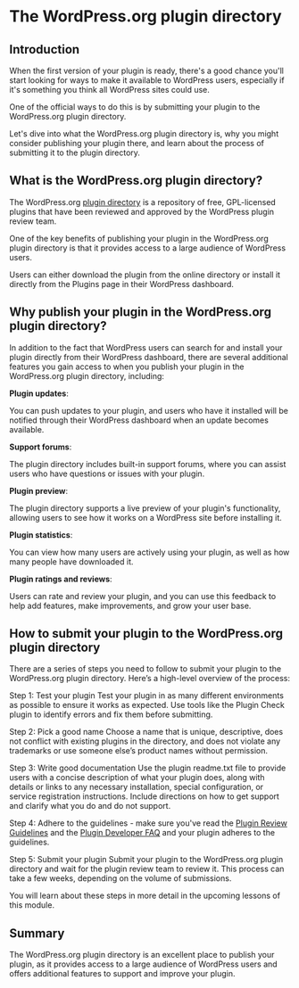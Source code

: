 # The WordPress.org plugin directory

## Introduction

When the first version of your plugin is ready, there's a good chance you'll start looking for ways to make it available to WordPress users, especially if it's something you think all WordPress sites could use.

One of the official ways to do this is by submitting your plugin to the WordPress.org plugin directory.

Let's dive into what the WordPress.org plugin directory is, why you might consider publishing your plugin there, and learn about the process of submitting it to the plugin directory.

## What is the WordPress.org plugin directory?

The WordPress.org [plugin directory](https://wordpress.org/plugins/) is a repository of free, GPL-licensed plugins that have been reviewed and approved by the WordPress plugin review team.

One of the key benefits of publishing your plugin in the WordPress.org plugin directory is that it provides access to a large audience of WordPress users.

Users can either download the plugin from the online directory or install it directly from the Plugins page in their WordPress dashboard.

## Why publish your plugin in the WordPress.org plugin directory?

In addition to the fact that WordPress users can search for and install your plugin directly from their WordPress dashboard, there are several additional features you gain access to when you publish your plugin in the WordPress.org plugin directory, including:

**Plugin updates**:

You can push updates to your plugin, and users who have it installed will be notified through their WordPress dashboard when an update becomes available.

**Support forums**:

The plugin directory includes built-in support forums, where you can assist users who have questions or issues with your plugin.

**Plugin preview**:

The plugin directory supports a live preview of your plugin's functionality, allowing users to see how it works on a WordPress site before installing it.

**Plugin statistics**:

You can view how many users are actively using your plugin, as well as how many people have downloaded it.

**Plugin ratings and reviews**:

Users can rate and review your plugin, and you can use this feedback to help add features, make improvements, and grow your user base.

## How to submit your plugin to the WordPress.org plugin directory

There are a series of steps you need to follow to submit your plugin to the WordPress.org plugin directory. Here’s a high-level overview of the process:

Step 1: Test your plugin
Test your plugin in as many different environments as possible to ensure it works as expected. Use tools like the Plugin Check plugin to identify errors and fix them before submitting.

Step 2: Pick a good name
Choose a name that is unique, descriptive, does not conflict with existing plugins in the directory, and does not violate any trademarks or use someone else’s product names without permission.

Step 3: Write good documentation
Use the plugin readme.txt file to provide users with a concise description of what your plugin does, along with details or links to any necessary installation, special configuration, or service registration instructions. Include directions on how to get support and clarify what you do and do not support.

Step 4: Adhere to the guidelines - make sure you've read the [Plugin Review Guidelines](https://developer.wordpress.org/plugins/wordpress-org/detailed-plugin-guidelines/) and the [Plugin Developer FAQ](https://developer.wordpress.org/plugins/wordpress-org/plugin-developer-faq/) and your plugin adheres to the guidelines.

Step 5: Submit your plugin
Submit your plugin to the WordPress.org plugin directory and wait for the plugin review team to review it. This process can take a few weeks, depending on the volume of submissions.

You will learn about these steps in more detail in the upcoming lessons of this module.

## Summary

The WordPress.org plugin directory is an excellent place to publish your plugin, as it provides access to a large audience of WordPress users and offers additional features to support and improve your plugin.
